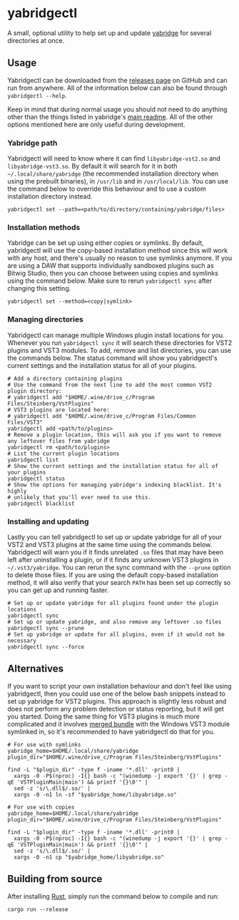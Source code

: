 # yabridgectl

A small, optional utility to help set up and update
[yabridge](https://github.com/robbert-vdh/yabridge) for several directories at
once.

## Usage

Yabridgectl can be downloaded from the [releases
page](https://github.com/robbert-vdh/yabridge/releases) on GitHub and can run
from anywhere. All of the information below can also be found through
`yabridgectl --help`.

Keep in mind that during normal usage you should not need to do anything other
than the things listed in yabridge's [main
readme](https://github.com/robbert-vdh/yabridge#usage). All of the other options
mentioned here are only useful during development.

### Yabridge path

Yabridgectl will need to know where it can find `libyabridge-vst2.so` and
`libyabridge-vst3.so`. By default it will search for it in both
`~/.local/share/yabridge` (the recommended installation directory when using the
prebuilt binaries), in `/usr/lib` and in `/usr/local/lib`. You can use the
command below to override this behaviour and to use a custom installation
directory instead.

```shell
yabridgectl set --path=<path/to/directory/containing/yabridge/files>
```

### Installation methods

Yabridge can be set up using either copies or symlinks. By default, yabridgectl
will use the copy-based installation method since this will work with any host,
and there's usually no reason to use symlinks anymore. If you are using a DAW
that supports individually sandboxed plugins such as Bitwig Studio, then you can
choose between using copies and symlinks using the command below. Make sure to
rerun `yabridgectl sync` after changing this setting.

```shell
yabridgectl set --method=<copy|symlink>
```

### Managing directories

Yabridgectl can manage multiple Windows plugin install locations for you.
Whenever you run `yabridgectl sync` it will search these directories for VST2
plugins and VST3 modules. To add, remove and list directories, you can use the
commands below. The status command will show you yabridgectl's current settings
and the installation status for all of your plugins.

```shell
# Add a directory containing plugins
# Use the command from the next line to add the most common VST2 plugin directory:
# yabridgectl add "$HOME/.wine/drive_c/Program Files/Steinberg/VstPlugins"
# VST3 plugins are located here:
# yabridgectl add "$HOME/.wine/drive_c/Program Files/Common Files/VST3"
yabridgectl add <path/to/plugins>
# Remove a plugin location, this will ask you if you want to remove any leftover files from yabridge
yabridgectl rm <path/to/plugins>
# List the current plugin locations
yabridgectl list
# Show the current settings and the installation status for all of your plugins
yabridgectl status
# Show the options for managing yabridge's indexing blacklist. It's highly
# unlikely that you'll ever need to use this.
yabridgectl blacklist
```

### Installing and updating

Lastly you can tell yabridgectl to set up or update yabridge for all of your
VST2 and VST3 plugins at the same time using the commands below. Yabridgectl
will warn you if it finds unrelated `.so` files that may have been left after
uninstalling a plugin, or if it finds any unknown VST3 plugins in
`~/.vst3/yabridge`. You can rerun the sync command with the `--prune` option to
delete those files. If you are using the default copy-based installation method,
it will also verify that your search `PATH` has been set up correctly so you can
get up and running faster.

```shell
# Set up or update yabridge for all plugins found under the plugin locations
yabridgectl sync
# Set up or update yabridge, and also remove any leftover .so files
yabridgectl sync --prune
# Set up yabridge or update for all plugins, even if it would not be necessary
yabridgectl sync --force
```

## Alternatives

If you want to script your own installation behaviour and don't feel like using
yabridgectl, then you could use one of the below bash snippets instead to set up
yabridge for VST2 plugins. This approach is slightly less robust and does not
perform any problem detection or status reporting, but it will get you started.
Doing the same thing for VST3 plugins is much more complicated and it involves
[merged
bundle](https://developer.steinberg.help/display/VST/Plug-in+Format+Structure#PluginFormatStructure-MergedBundle)
with the Windows VST3 module symlinked in, so it's recommended to have
yabridgectl do that for you.

```shell
# For use with symlinks
yabridge_home=$HOME/.local/share/yabridge
plugin_dir="$HOME/.wine/drive_c/Program Files/Steinberg/VstPlugins"

find -L "$plugin_dir" -type f -iname '*.dll' -print0 |
  xargs -0 -P$(nproc) -I{} bash -c "(winedump -j export '{}' | grep -qE 'VSTPluginMain|main') && printf '{}\0'" |
  sed -z 's/\.dll$/.so/' |
  xargs -0 -n1 ln -sf "$yabridge_home/libyabridge.so"

# For use with copies
yabridge_home=$HOME/.local/share/yabridge
plugin_dir="$HOME/.wine/drive_c/Program Files/Steinberg/VstPlugins"

find -L "$plugin_dir" -type f -iname '*.dll' -print0 |
  xargs -0 -P$(nproc) -I{} bash -c "(winedump -j export '{}' | grep -qE 'VSTPluginMain|main') && printf '{}\0'" |
  sed -z 's/\.dll$/.so/' |
  xargs -0 -n1 cp "$yabridge_home/libyabridge.so"
```

## Building from source

After installing [Rust](https://rustup.rs/), simply run the command below to
compile and run:

```shell
cargo run --release
```
